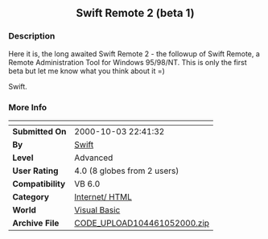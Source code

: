 ﻿<div align="center">

## Swift Remote 2 \(beta 1\)


</div>

### Description

Here it is, the long awaited Swift Remote 2 - the followup of Swift Remote, a Remote Administration Tool for Windows 95/98/NT. This is only the first beta but let me know what you think about it =)

Swift.
 
### More Info
 


<span>             |<span>
---                |---
**Submitted On**   |2000-10-03 22:41:32
**By**             |[Swift](https://github.com/Planet-Source-Code/PSCIndex/blob/master/ByAuthor/swift.md)
**Level**          |Advanced
**User Rating**    |4.0 (8 globes from 2 users)
**Compatibility**  |VB 6\.0
**Category**       |[Internet/ HTML](https://github.com/Planet-Source-Code/PSCIndex/blob/master/ByCategory/internet-html__1-34.md)
**World**          |[Visual Basic](https://github.com/Planet-Source-Code/PSCIndex/blob/master/ByWorld/visual-basic.md)
**Archive File**   |[CODE\_UPLOAD104461052000\.zip](https://github.com/Planet-Source-Code/swift-swift-remote-2-beta-1__1-11909/archive/master.zip)








